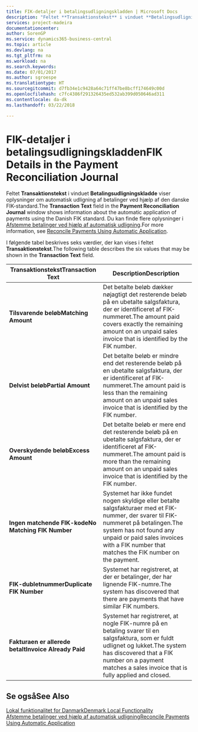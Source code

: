 ```yaml
---
title: FIK-detaljer i betalingsudligningskladden | Microsoft Docs
description: "Feltet **Transaktionstekst** i vinduet **Betalingsudligningskladde** viser oplysninger om automatisk udligning af betalinger ved hjælp af den danske FIK-standard."
services: project-madeira
documentationcenter: 
author: SorenGP
ms.service: dynamics365-business-central
ms.topic: article
ms.devlang: na
ms.tgt_pltfrm: na
ms.workload: na
ms.search.keywords: 
ms.date: 07/01/2017
ms.author: sgroespe
ms.translationtype: HT
ms.sourcegitcommit: d7fb34e1c9428a64c71ff47be8bcff174649c00d
ms.openlocfilehash: c7fc4386f291326435ed532ab399d050646ad311
ms.contentlocale: da-dk
ms.lasthandoff: 03/22/2018

---
```

# <a name="fik-details-in-the-payment-reconciliation-journal"></a><span data-ttu-id="e3f8e-103">FIK-detaljer i betalingsudligningskladden</span><span class="sxs-lookup"><span data-stu-id="e3f8e-103">FIK Details in the Payment Reconciliation Journal</span></span>
<span data-ttu-id="e3f8e-104">Feltet **Transaktionstekst** i vinduet **Betalingsudligningskladde** viser oplysninger om automatisk udligning af betalinger ved hjælp af den danske FIK-standard.</span><span class="sxs-lookup"><span data-stu-id="e3f8e-104">The **Transaction Text** field in the **Payment Reconciliation Journal** window shows information about the automatic application of payments using the Danish FIK standard.</span></span> <span data-ttu-id="e3f8e-105">Du kan finde flere oplysninger i [Afstemme betalinger ved hjælp af automatisk udligning](../../receivables-how-reconcile-payments-auto-application.md).</span><span class="sxs-lookup"><span data-stu-id="e3f8e-105">For more information, see [Reconcile Payments Using Automatic Application](../../receivables-how-reconcile-payments-auto-application.md).</span></span>  

 <span data-ttu-id="e3f8e-106">I følgende tabel beskrives seks værdier, der kan vises i feltet **Transaktionstekst**.</span><span class="sxs-lookup"><span data-stu-id="e3f8e-106">The following table describes the six values that may be shown in the **Transaction Text** field.</span></span>  

|<span data-ttu-id="e3f8e-107">Transaktionstekst</span><span class="sxs-lookup"><span data-stu-id="e3f8e-107">Transaction Text</span></span>|<span data-ttu-id="e3f8e-108">Description</span><span class="sxs-lookup"><span data-stu-id="e3f8e-108">Description</span></span>|  
|-----------------------------------------|---------------------------------------|  
|<span data-ttu-id="e3f8e-109">**Tilsvarende beløb**</span><span class="sxs-lookup"><span data-stu-id="e3f8e-109">**Matching Amount**</span></span>|<span data-ttu-id="e3f8e-110">Det betalte beløb dækker nøjagtigt det resterende beløb på en ubetalte salgsfaktura, der er identificeret af FIK-nummeret.</span><span class="sxs-lookup"><span data-stu-id="e3f8e-110">The amount paid covers exactly the remaining amount on an unpaid sales invoice that is identified by the FIK number.</span></span>|  
|<span data-ttu-id="e3f8e-111">**Delvist beløb**</span><span class="sxs-lookup"><span data-stu-id="e3f8e-111">**Partial Amount**</span></span>|<span data-ttu-id="e3f8e-112">Det betalte beløb er mindre end det resterende beløb på en ubetalte salgsfaktura, der er identificeret af FIK-nummeret.</span><span class="sxs-lookup"><span data-stu-id="e3f8e-112">The amount paid is less than the remaining amount on an unpaid sales invoice that is identified by the FIK number.</span></span>|  
|<span data-ttu-id="e3f8e-113">**Overskydende beløb**</span><span class="sxs-lookup"><span data-stu-id="e3f8e-113">**Excess Amount**</span></span>|<span data-ttu-id="e3f8e-114">Det betalte beløb er mere end det resterende beløb på en ubetalte salgsfaktura, der er identificeret af FIK-nummeret.</span><span class="sxs-lookup"><span data-stu-id="e3f8e-114">The amount paid is more than the remaining amount on an unpaid sales invoice that is identified by the FIK number.</span></span>|  
|<span data-ttu-id="e3f8e-115">**Ingen matchende FIK-kode**</span><span class="sxs-lookup"><span data-stu-id="e3f8e-115">**No Matching FIK Number**</span></span>|<span data-ttu-id="e3f8e-116">Systemet har ikke fundet nogen skyldige eller betalte salgsfakturaer med et FIK-nummer, der svarer til FIK-nummeret på betalingen.</span><span class="sxs-lookup"><span data-stu-id="e3f8e-116">The system has not found any unpaid or paid sales invoices with a FIK number that matches the FIK number on the payment.</span></span>|  
|<span data-ttu-id="e3f8e-117">**FIK-dubletnummer**</span><span class="sxs-lookup"><span data-stu-id="e3f8e-117">**Duplicate FIK Number**</span></span>|<span data-ttu-id="e3f8e-118">Systemet har registreret, at der er betalinger, der har lignende FIK-numre.</span><span class="sxs-lookup"><span data-stu-id="e3f8e-118">The system has discovered that there are payments that have similar FIK numbers.</span></span>|  
|<span data-ttu-id="e3f8e-119">**Fakturaen er allerede betalt**</span><span class="sxs-lookup"><span data-stu-id="e3f8e-119">**Invoice Already Paid**</span></span>|<span data-ttu-id="e3f8e-120">Systemet har registreret, at nogle FIK-numre på en betaling svarer til en salgsfaktura, som er fuldt udlignet og lukket.</span><span class="sxs-lookup"><span data-stu-id="e3f8e-120">The system has discovered that a FIK number on a payment matches a sales invoice that is fully applied and closed.</span></span>|  

## <a name="see-also"></a><span data-ttu-id="e3f8e-121">Se også</span><span class="sxs-lookup"><span data-stu-id="e3f8e-121">See Also</span></span>  
[<span data-ttu-id="e3f8e-122">Lokal funktionalitet for Danmark</span><span class="sxs-lookup"><span data-stu-id="e3f8e-122">Denmark Local Functionality</span></span>](denmark-local-functionality.md)  
[<span data-ttu-id="e3f8e-123">Afstemme betalinger ved hjælp af automatisk udligning</span><span class="sxs-lookup"><span data-stu-id="e3f8e-123">Reconcile Payments Using Automatic Application</span></span>](../../receivables-how-reconcile-payments-auto-application.md)

